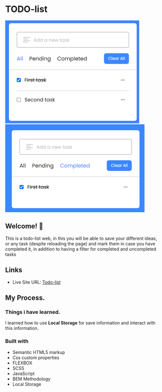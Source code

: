 # TODO-list 

![Design preview for Todo-list](./assets/screenshotTodoList.png)
![Design preview for Todo-list](./assets/screenshotTodoList2.png)

## Welcome! 👋

This is a todo-list web, in this you will be able to save your different ideas, or any task (despite reloading the page) and mark them in case you have completed it, in addition to having a filter for completed and uncompleted tasks

## Links
* Live Site URL: [Todo-list](https://tubular-pixie-c3addc.netlify.app)


## My Process.

### Things i have learned.
I learned how to use **Local Storage** for save information and interact with this information.

### Built with
* Semantic HTML5 markup
* Css custom properties
* FLEXBOX
* SCSS
* JavaScript
* BEM Methodology
* Local Storage
